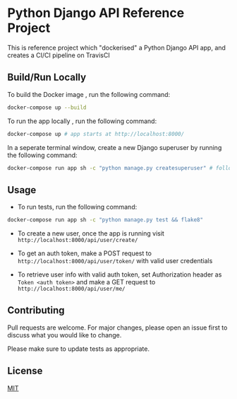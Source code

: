 # Python Django API Reference Project

This is reference project which "dockerised" a Python Django API app, and creates a CI/CI pipeline on TravisCI

## Build/Run Locally

To build the Docker image , run the following command:

```bash
docker-compose up --build
```

To run the app locally , run the following command:

```bash
docker-compose up # app starts at http://localhost:8000/
```

In a seperate terminal window, create a new Django superuser by running the following command:

```bash
docker-compose run app sh -c "python manage.py createsuperuser" # follow instructions to create a new Django superuser
```

## Usage

- To run tests, run the following command:

```bash
docker-compose run app sh -c "python manage.py test && flake8"
```

- To create a new user, once the app is running visit `http://localhost:8000/api/user/create/`

- To get an auth token, make a POST request to `http://localhost:8000/api/user/token/` with valid user credentials

- To retrieve user info with valid auth token, set Authorization header as `Token <auth token>` and make a GET request to `http://localhost:8000/api/user/me/`

## Contributing

Pull requests are welcome. For major changes, please open an issue first to discuss what you would like to change.

Please make sure to update tests as appropriate.

## License

[MIT](https://choosealicense.com/licenses/mit/)

